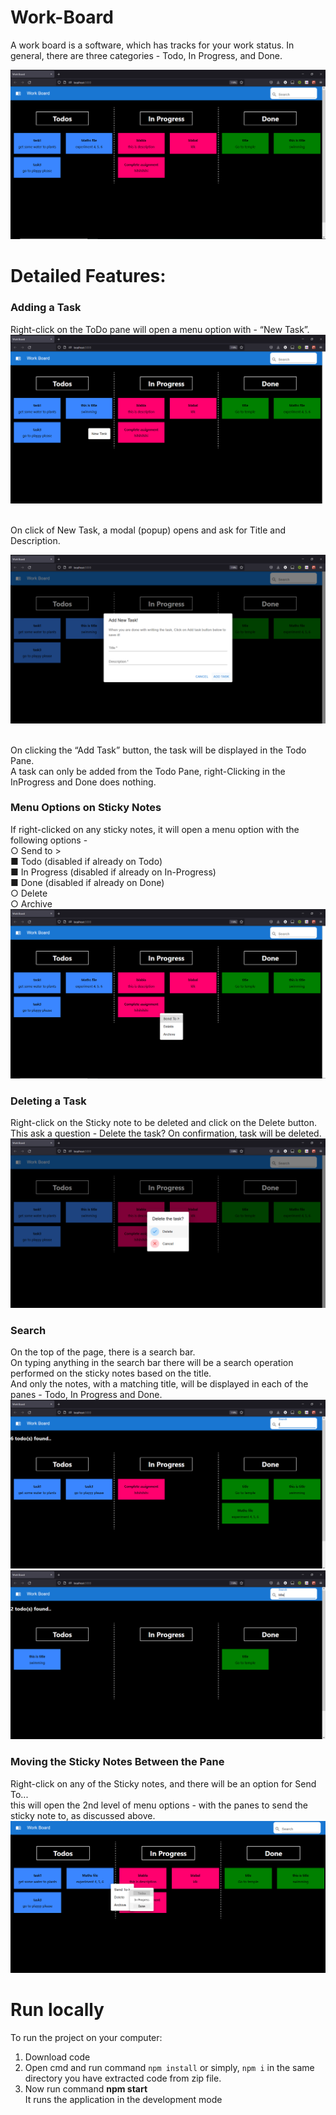 # Work-Board
A work board is a software, which has tracks for your work status. In
general, there are three categories - Todo, In Progress, and Done.

<img src="https://github.com/bhavyak13/work-board/blob/master/images/index.png"/>

# Detailed Features:
<h3>Adding a Task</h3>
Right-click on the ToDo pane will open a menu option with - “New Task”.

<img src="https://github.com/bhavyak13/work-board/blob/master/images/NewTodoOption.png"/>

<br/>On click of New Task, a modal (popup) opens and ask for Title and Description.

<img src="https://github.com/bhavyak13/work-board/blob/master/images/AddNewTask.png"/>

<br/>On clicking the “Add Task” button, the task will be displayed in the Todo Pane.
<br/> A task can only be added from the Todo Pane, right-Clicking in the InProgress and Done does nothing.

<h3> Menu Options on Sticky Notes </h3>
If right-clicked on any sticky notes, it will open a menu option with the following options -
<br/> ○ Send to >
<br/>■ Todo (disabled if already on Todo)
<br/>■ In Progress (disabled if already on In-Progress)
<br/>■ Done (disabled if already on Done)
<br/>○ Delete
<br/>○ Archive

<img src="https://github.com/bhavyak13/work-board/blob/master/images/MenuOption.png"/>

<h3>Deleting a Task</h3>
Right-click on the Sticky note to be deleted and click on the Delete button.
<br/>This ask a question - Delete the task? On confirmation, task will be deleted.

<img src="https://github.com/bhavyak13/work-board/blob/master/images/DeleteConfirmation.png"/>

<h3>Search</h3>
On the top of the page, there is a search bar.
<br/> On typing anything in the search bar there will be a search operation performed on the sticky
notes based on the title. 
<br/> And only the notes, with a matching title, will be displayed in each of the panes - Todo, In Progress and Done.

<img src="https://github.com/bhavyak13/work-board/blob/master/images/SearchT.png"/>

<img src="https://github.com/bhavyak13/work-board/blob/master/images/SeachTask.png"/>

<h3>Moving the Sticky Notes Between the Pane</h3>
Right-click on any of the Sticky notes, and there will be an option for Send To...
<br/>this will open the 2nd level of menu options - with the panes to send the sticky note to, as discussed above.

<img src="https://github.com/bhavyak13/work-board/blob/master/images/sendToMenu.png"/>

# Run locally
To run the project on your computer:
1. Download code 
2. Open cmd and run command `npm install` or simply, `npm i` in the same directory you have extracted code from zip file.
3. Now run command <b>npm start</b>
<br/>It runs the application in the development mode
 
